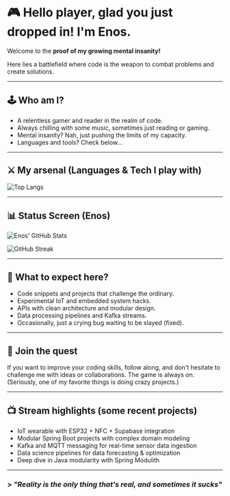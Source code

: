# 🎮 Hello player, glad you just dropped in! I'm Enos.  

Welcome to the **proof of my growing mental insanity!**  

Here lies a battlefield where code is the weapon to combat problems and create solutions.

---

## 🕹️ Who am I?  

- A relentless gamer and reader in the realm of code.
- Always chilling with some music, sometimes just reading or gaming.  
- Mental insanity? Nah, just pushing the limits of my capacity.  
- Languages and tools? Check below...  

---

## ⚔️ My arsenal (Languages & Tech I play with)

![Top Langs](https://github-readme-stats.vercel.app/api/top-langs/?username=G2player1&layout=compact&langs_count=10&theme=radical)

---

## 📊 Status Screen (Enos)

![Enos' GitHub Stats](https://github-readme-stats.vercel.app/api?username=G2player1&show_icons=true&theme=radical&include_all_commits=true&count_private=true)

![GitHub Streak](https://streak-stats.demolab.com?user=G2player1&theme=radical&hide_border=false)

---

## 🎯 What to expect here?

- Code snippets and projects that challenge the ordinary.  
- Experimental IoT and embedded system hacks.
- APIs with clean architecture and modular design.  
- Data processing pipelines and Kafka streams.
- Occasionally, just a crying bug waiting to be slayed (fixed). 

---

## 🚀 Join the quest

If you want to improve your coding skills, follow along, and don't hesitate to challenge me with ideas or collaborations. The game is always on. (Seriously, one of my favorite things is doing crazy projects.)  

---

## 📺 Stream highlights (some recent projects)

- IoT wearable with ESP32 + NFC + Supabase integration  
- Modular Spring Boot projects with complex domain modeling  
- Kafka and MQTT messaging for real-time sensor data ingestion  
- Data science pipelines for data forecasting & optimization  
- Deep dive in Java modularity with Spring Modulith  

---


### > *"Reality is the only thing that's real, and sometimes it sucks"*
